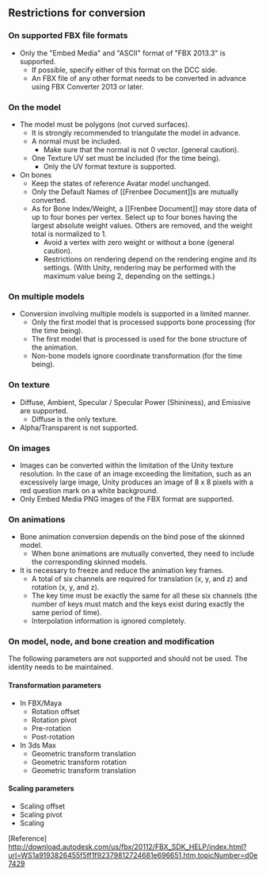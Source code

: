 ## Restrictions for conversion

### On supported FBX file formats

* Only the "Embed Media" and "ASCII" format of "FBX 2013.3" is supported.
  * If possible, specify either of this format on the DCC side.
  * An FBX file of any other format needs to be converted in advance using FBX Converter 2013 or later.

### On the model

* The model must be polygons (not curved surfaces).
  * It is strongly recommended to triangulate the model in advance.
  * A normal must be included.
    * Make sure that the normal is not 0 vector. (general caution).
  * One Texture UV set must be included (for the time being).
    * Only the UV format texture is supported.
* On bones
  * Keep the states of reference Avatar model unchanged.
  * Only the Default Names of [[Frenbee Document]]s are mutually converted.
  * As for Bone Index/Weight, a [[Frenbee Document]] may store data of up to four bones per vertex. Select up to four bones having the largest absolute weight values. Others are removed, and the weight total is normalized to 1.
    * Avoid a vertex with zero weight or without a bone (general caution).
    * Restrictions on rendering depend on the rendering engine and its settings. (With Unity, rendering may be performed with the maximum value being 2, depending on the settings.)

### On multiple models

* Conversion involving multiple models is supported in a limited manner.
  * Only the first model that is processed supports bone processing (for the time being).
  * The first model that is processed is used for the bone structure of the animation.
  * Non-bone models ignore coordinate transformation (for the time being).

### On texture

* Diffuse, Ambient, Specular / Specular Power (Shininess), and Emissive are supported.
  * Diffuse is the only texture.
* Alpha/Transparent is not supported.

### On images

* Images can be converted within the limitation of the Unity texture resolution. In the case of an image exceeding the limitation, such as an excessively large image, Unity produces an image of 8 x 8 pixels with a red question mark on a white background.
* Only Embed Media PNG images of the FBX format are supported.

### On animations

* Bone animation conversion depends on the bind pose of the skinned model.
  * When bone animations are mutually converted, they need to include the corresponding skinned models.
* It is necessary to freeze and reduce the animation key frames.
  * A total of six channels are required for translation (x, y, and z) and rotation (x, y, and z).
  * The key time must be exactly the same for all these six channels (the number of keys must match and the keys exist during exactly the same period of time).
  * Interpolation information is ignored completely.

### On model, node, and bone creation and modification

The following parameters are not supported and should not be used. The identity needs to be maintained.

#### Transformation parameters

* In FBX/Maya
  * Rotation offset
  * Rotation pivot
  * Pre-rotation
  * Post-rotation
* In 3ds Max
  * Geometric transform translation
  * Geometric transform rotation
  * Geometric transform translation

#### Scaling parameters

* Scaling offset
* Scaling pivot
* Scaling

[Reference] http://download.autodesk.com/us/fbx/20112/FBX_SDK_HELP/index.html?url=WS1a9193826455f5ff1f92379812724681e696651.htm,topicNumber=d0e7429

